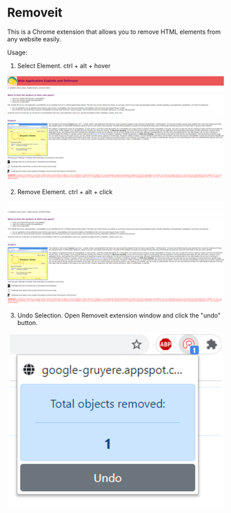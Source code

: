 # Removeit

This is a Chrome extension that allows you to remove HTML elements from any website easily.

Usage:
1. Select Element. ctrl + alt + hover 

![alt text](https://github.com/ohyicong/removeit-chrome-extension/blob/main/images/select_element.png "The red color panel shows the highlighted element")

2. Remove Element. ctrl + alt + click

![alt text](https://github.com/ohyicong/removeit-chrome-extension/blob/main/images/remove_element.png "Element removed from website")

3. Undo Selection. Open Removeit extension window and click the "undo" button.

![alt text](https://github.com/ohyicong/removeit-chrome-extension/blob/main/images/undo_element.png "Element removed from website")




